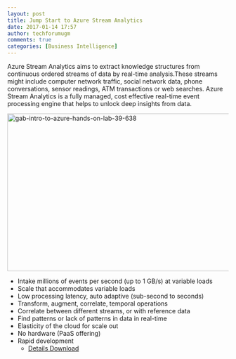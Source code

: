 ```yaml
---
layout: post
title: Jump Start to Azure Stream Analytics
date: 2017-01-14 17:57
author: techforumugm
comments: true
categories: [Business Intelligence]
---
```

Azure Stream Analytics aims to extract knowledge structures from continuous ordered streams of data by real-time analysis.These streams might include computer network traffic, social network data, phone conversations, sensor readings, ATM transactions or web searches. Azure Stream Analytics is a fully managed, cost effective real-time event processing engine that helps to unlock deep insights from data.

<img class="alignnone size-full wp-image-343" src="https://techforumugm.files.wordpress.com/2017/04/gab-intro-to-azure-hands-on-lab-39-638.jpg" alt="gab-intro-to-azure-hands-on-lab-39-638" width="638" height="359" />
<ul>
	<li>Intake millions of events per second (up to 1 GB/s) at variable loads</li>
	<li>Scale that accommodates variable loads</li>
	<li>Low processing latency, auto adaptive (sub-second to seconds)</li>
	<li>Transform, augment, correlate, temporal operations</li>
	<li>Correlate between different streams, or with reference data</li>
	<li>Find patterns or lack of patterns in data in real-time</li>
	<li>Elasticity of the cloud for scale out</li>
	<li>No hardware (PaaS offering)</li>
	<li>Rapid development
<ul>
	<li><a href="https://gallery.technet.microsoft.com/JumpStart-to-Azure-Stream-0698c350?redir=0">Details Download </a></li>
</ul>
</li>
</ul>
